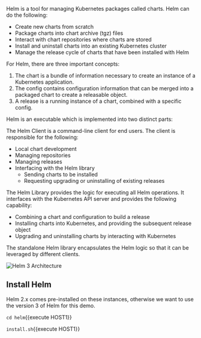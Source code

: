 Helm is a tool for managing Kubernetes packages called charts. Helm can do the following:
 - Create new charts from scratch
 - Package charts into chart archive (tgz) files
 - Interact with chart repositories where charts are stored
 - Install and uninstall charts into an existing Kubernetes cluster
 - Manage the release cycle of charts that have been installed with Helm
 
For Helm, there are three important concepts:

1) The chart is a bundle of information necessary to create an instance of a Kubernetes application. 
2) The config contains configuration information that can be merged into a packaged chart to create a releasable object.
3) A release is a running instance of a chart, combined with a specific config.
 
Helm is an executable which is implemented into two distinct parts:

The Helm Client is a command-line client for end users. The client is responsible for the following:
 - Local chart development
 - Managing repositories
 - Managing releases
 - Interfacing with the Helm library
     - Sending charts to be installed
     - Requesting upgrading or uninstalling of existing releases
     
The Helm Library provides the logic for executing all Helm operations. It interfaces with the Kubernetes API server and provides the following capability:
 - Combining a chart and configuration to build a release
 - Installing charts into Kubernetes, and providing the subsequent release object
 - Upgrading and uninstalling charts by interacting with Kubernetes
 
The standalone Helm library encapsulates the Helm logic so that it can be leveraged by different clients.

![Helm 3 Architecture](//hugoromanicortes/katacoda-scenarios/tree/master/kubernetes-devops/assets/helm/helm3-architecture.png)

## Install Helm

Helm 2.x comes pre-installed on these instances, otherwise we want to use the version 3 of Helm for this demo.

`cd helm`{{execute HOST1}}

`install.sh`{{execute HOST1}}
